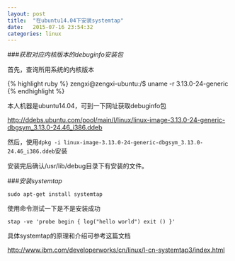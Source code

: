```yaml
---
layout: post
title:  "在ubuntu14.04下安装systemtap"
date:   2015-07-16 23:54:32
categories: linux
---
```


###*获取对应内核版本的debuginfo安装包*

首先，查询所用系统的内核版本

{% highlight ruby %}
zengxi@zengxi-ubuntu:/$ uname -r
3.13.0-24-generic
{% endhighlight %}

本人机器是ubuntu14.04，可到一下网址获取debuginfo包

<http://ddebs.ubuntu.com/pool/main/l/linux/linux-image-3.13.0-24-generic-dbgsym_3.13.0-24.46_i386.ddeb>

然后，使用`dpkg -i linux-image-3.13.0-24-generic-dbgsym_3.13.0-24.46_i386.ddeb`安装

安装完后确认/usr/lib/debug目录下有安装的文件。

###*安装systemtap*

`sudo apt-get install systemtap`

使用命令测试一下是不是安装成功

`stap -ve 'probe begin { log("hello world") exit () }'`

具体systemtap的原理和介绍可参考这篇文档

<http://www.ibm.com/developerworks/cn/linux/l-cn-systemtap3/index.html>

